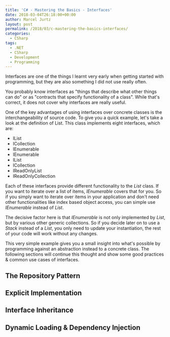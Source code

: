 ```yaml
---
title: 'C# - Mastering the Basics - Interfaces'
date: 2018-03-04T26:18:00+00:00
author: Marcel Jurtz
layout: post
permalink: /2018/03/c-mastering-the-basics-interfaces/
categories:
  - CSharp
tags:
  - .NET
  - CSharp
  - Development
  - Programming
---
```


Interfaces are one of the things I learnt very early when getting started with programming, but they are also something I did not use really often.

You probably know interfaces as "things that describe what other things can do" or as "contracts that specify functionality of a class". While that's correct, it does not cover why interfaces are really useful.

One of the key advantages of using interfaces over concrete classes is the interchangeability of source code. To give you a quick example, let's take a look at the definition of List<T>. This class implements eight interfaces, which are:

* IList<T>
* ICollection<T>
* IEnumerable<T>
* IEnumerable
* IList
* ICollection
* IReadOnlyList<T>
* IReadOnlyCollection<T>

Each of these interfaces provide different functionality to the *List<T>* class. If you want to iterate over a list of items, *IEnumerable<T>* covers that for you. So if you simply want to iterate over items in your application and don't need other functionalities like index based object access, you can simple use *IEnumerable<T>* instead of *List<T>*.

The decisive factor here is that *IEnumerable<T>* is not only implemented by *List<T>*, but by various other generic collections. So if you decide later on to use a *Stack<T>* instead of a *List<T>*, you only need to update your instantiation, the rest of your code will work without any changes.

This very simple example gives you a small insight into what's possible by programming against an abstraction instead to a concrete class. The following sections will continue this thought and show some good practices & common use cases of interfaces.

## The Repository Pattern

## Explicit Implementation

## Interface Inheritance

## Dynamic Loading & Dependency Injection